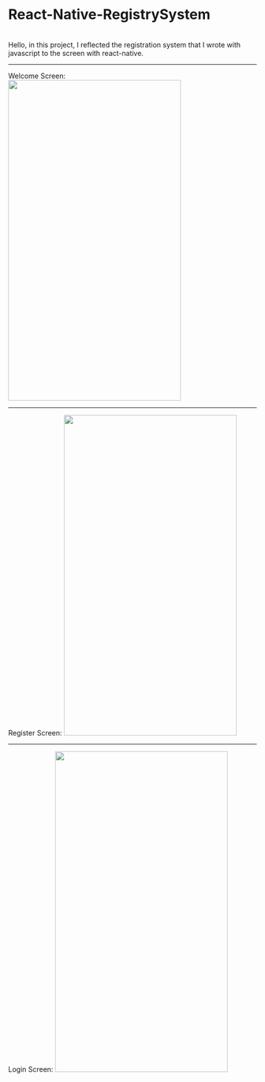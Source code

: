 # React-Native-RegistrySystem
<br>
Hello, in this project, I reflected the registration system that I wrote with javascript to the screen with react-native.
<hr>


Welcome Screen:
<br>
<img src="https://user-images.githubusercontent.com/99321522/216844637-0a7128a4-d389-4711-ba62-bbe6a2edd049.png" width="350" height="650" />
<br>
<hr>
Register Screen:
<img src="https://user-images.githubusercontent.com/99321522/216844646-5dc6148d-104b-4f60-9c9c-1a168bb9361b.png" width="350" height="650" />
<br>
<hr>
Login Screen:
<img src="https://user-images.githubusercontent.com/99321522/216844657-740c766b-02c1-4197-99e2-77bb73b69c25.png" width="350" height="650" />
<br>


